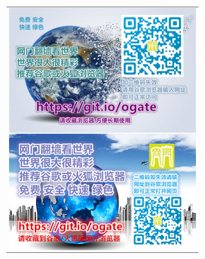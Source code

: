 <table>
  <tr>
<td align=center>
<img src="https://raw.githubusercontent.com/wnel2017/ku/master/IMG-20170708-WA0000.jpg
" />
<img src="https://raw.githubusercontent.com/wnel2017/ku/master/IMG-20170708-WA0001.jpg
" /><br/>
    </tr>
  <tr>
</table>
